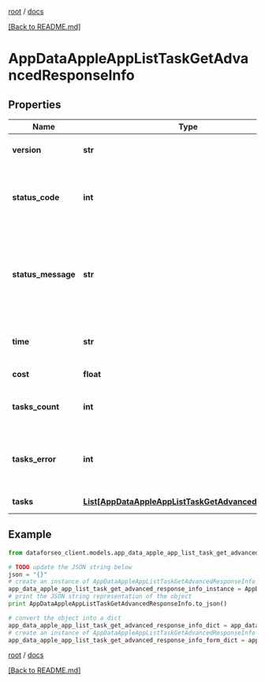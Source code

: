 [root](./../ "root") / [docs](./ "docs")

[[Back to README.md]](./../README.md "[Back to README.md]")

# AppDataAppleAppListTaskGetAdvancedResponseInfo

## Properties

Name | Type | Description | Notes
------------ | ------------- | ------------- | -------------
**version** | **str** | the current version of the API | [optional]
**status_code** | **int** | general status code you can find the full list of the response codes here | [optional]
**status_message** | **str** | general informational message you can find the full list of general informational messages here | [optional]
**time** | **str** | total execution time, seconds | [optional]
**cost** | **float** | total tasks cost, USD | [optional]
**tasks_count** | **int** | the number of tasks in the tasks array | [optional]
**tasks_error** | **int** | the number of tasks in the tasks array returned with an error | [optional]
**tasks** | [**List[AppDataAppleAppListTaskGetAdvancedTaskInfo]**](AppDataAppleAppListTaskGetAdvancedTaskInfo.md) | array of tasks | [optional]

## Example

```python
from dataforseo_client.models.app_data_apple_app_list_task_get_advanced_response_info import AppDataAppleAppListTaskGetAdvancedResponseInfo

# TODO update the JSON string below
json = "{}"
# create an instance of AppDataAppleAppListTaskGetAdvancedResponseInfo from a JSON string
app_data_apple_app_list_task_get_advanced_response_info_instance = AppDataAppleAppListTaskGetAdvancedResponseInfo.from_json(json)
# print the JSON string representation of the object
print AppDataAppleAppListTaskGetAdvancedResponseInfo.to_json()

# convert the object into a dict
app_data_apple_app_list_task_get_advanced_response_info_dict = app_data_apple_app_list_task_get_advanced_response_info_instance.to_dict()
# create an instance of AppDataAppleAppListTaskGetAdvancedResponseInfo from a dict
app_data_apple_app_list_task_get_advanced_response_info_form_dict = app_data_apple_app_list_task_get_advanced_response_info.from_dict(app_data_apple_app_list_task_get_advanced_response_info_dict)
```

  

[root](./../ "root") / [docs](./ "docs")

[[Back to README.md]](./../README.md "[Back to README.md]")
